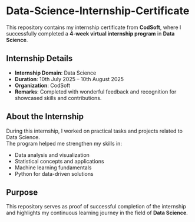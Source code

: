 # Data-Science-Internship-Certificate


This repository contains my internship certificate from **CodSoft**, where I successfully completed a **4-week virtual internship program** in **Data Science**.  

## Internship Details
- **Internship Domain**: Data Science  
- **Duration**: 10th July 2025 – 10th August 2025  
- **Organization**: CodSoft  
- **Remarks**: Completed with wonderful feedback and recognition for showcased skills and contributions.  

## About the Internship
During this internship, I worked on practical tasks and projects related to Data Science.  
The program helped me strengthen my skills in:  
- Data analysis and visualization  
- Statistical concepts and applications  
- Machine learning fundamentals  
- Python for data-driven solutions  

## Purpose
This repository serves as proof of successful completion of the internship and highlights my continuous learning journey in the field of **Data Science**.  
